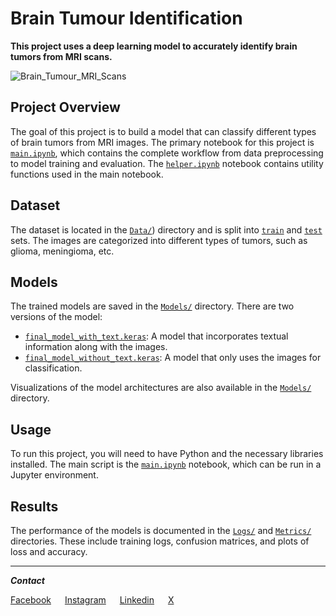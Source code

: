 # Brain Tumour Identification

**This project uses a deep learning model to accurately identify brain tumors from MRI scans.**

![Brain_Tumour_MRI_Scans](./Banner/Brain_Tumour_MRI_Scans.png)

## Project Overview

The goal of this project is to build a model that can classify different types of brain tumors from MRI images. The primary notebook for this project is [`main.ipynb`](./Notebook/main.ipynb), which contains the complete workflow from data preprocessing to model training and evaluation. The [`helper.ipynb`](./Notebook/helper.ipynb) notebook contains utility functions used in the main notebook.

## Dataset

The dataset is located in the [`Data/`](./Data/)) directory and is split into [`train`](./Data/train/) and [`test`](./Data/test/) sets. The images are categorized into different types of tumors, such as glioma, meningioma, etc.

## Models

The trained models are saved in the [`Models/`](./Models/) directory. There are two versions of the model:

- [`final_model_with_text.keras`](./Models/final_model_with_text.keras): A model that incorporates textual information along with the images.
- [`final_model_without_text.keras`](./Models/final_model_without_text.keras): A model that only uses the images for classification.

Visualizations of the model architectures are also available in the [`Models/`](./Models/) directory.

## Usage

To run this project, you will need to have Python and the necessary libraries installed. The main script is the [`main.ipynb`](./Notebook/main.ipynb) notebook, which can be run in a Jupyter environment.

## Results

The performance of the models is documented in the [`Logs/`](./Logs/) and [`Metrics/`](./Metrics/) directories. These include training logs, confusion matrices, and plots of loss and accuracy.

---

_**Contact**_

[Facebook](https://www.facebook.com/ShifatHasanGNS/)
&emsp;
[Instagram](https://www.instagram.com/ShifatHasanGNS/)
&emsp;
[Linkedin](https://www.linkedin.com/in/md-shifat-hasan-8179402b4/)
&emsp;
[X](https://x.com/ShifatHasanGNS)
